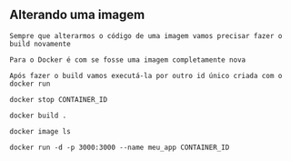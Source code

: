 ## Alterando uma imagem

```
Sempre que alterarmos o código de uma imagem vamos precisar fazer o build novamente
```

```
Para o Docker é com se fosse uma imagem completamente nova
```

```
Após fazer o build vamos executá-la por outro id único criada com o docker run
```

```
docker stop CONTAINER_ID

docker build .

docker image ls

docker run -d -p 3000:3000 --name meu_app CONTAINER_ID 
```
